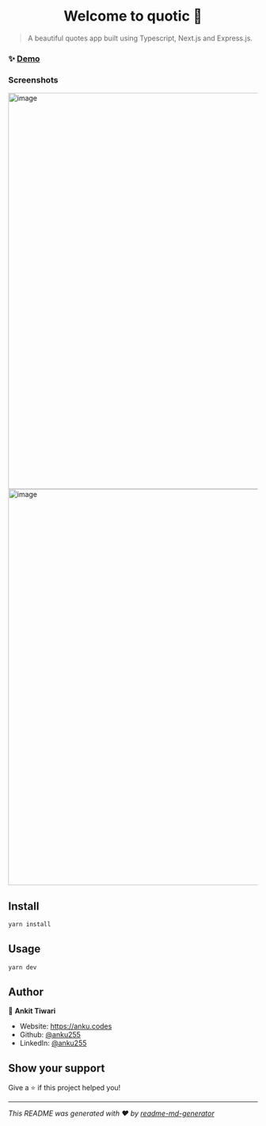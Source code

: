 <h1 align="center">Welcome to quotic 👋</h1>

> A beautiful quotes app built using Typescript, Next.js and Express.js.

### ✨ [Demo](https://quotic.vercel.app/)

### Screenshots

<img width="800" alt="image" src="https://github.com/anku255/quotic-client/assets/22813027/132e2487-8682-43b2-8321-f551fbf456b6">

<img width="800" alt="image" src="https://github.com/anku255/quotic-client/assets/22813027/066b0700-fa10-4639-bcd1-94751d546723">



## Install

```sh
yarn install
```

## Usage

```sh
yarn dev
```

## Author

👤 **Ankit Tiwari**

* Website: https://anku.codes
* Github: [@anku255](https://github.com/anku255)
* LinkedIn: [@anku255](https://linkedin.com/in/anku255)

## Show your support

Give a ⭐️ if this project helped you!

***
_This README was generated with ❤️ by [readme-md-generator](https://github.com/kefranabg/readme-md-generator)_
